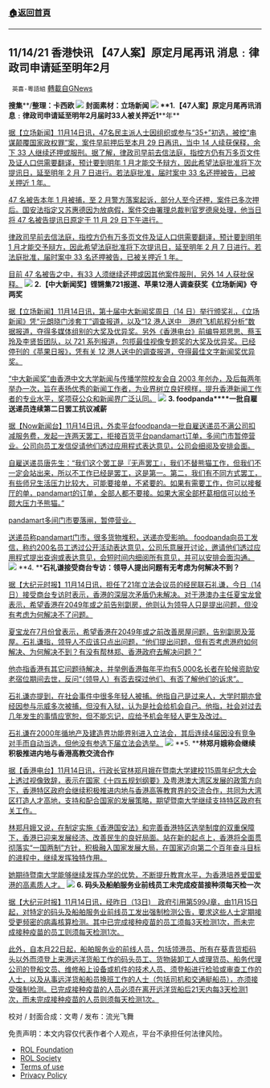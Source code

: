 ###  [:house:返回首頁](https://github.com/ourhimalayas/txt)
---


## 11/14/21 香港快讯 【47人案】原定月尾再讯 消息﹕律政司申请延至明年2月
` 英喜-粵語組` [轉載自GNews](https://gnews.org/zh-hans/1663741/)

**搜集****/****整理：卡西欧**
![](https://assets.gnews.org/wp-content/uploads/2021/11/1114fenmian.jpg)
封面素材：立场新闻
![](https://assets.gnews.org/wp-content/uploads/2021/11/Screen-Shot-2021-11-14-at-9.28.13-AM.png)
**1.****【****47****人案】原定月尾再讯****消息﹕律政司申请延至明年****2****月****届时****33****人被关押近****1****年**

[据【立场新闻】11月14日讯，47名民主派人士因组织或参与“35+”初选，被控“串谋颠覆国家政权罪”案，案件早前押后至本月 29 日再讯，当中 14 人续获保释，余下 33 人继续还押或服刑。据了解，律政司早前去信法庭，指控方仍有万多页文件及证人口供需要翻译，预计要到明年 1 月才能交予辩方，因此希望法庭批准将下次提讯日，延至明年 2 月 7 日进行。若法庭批准，届时案中 33 名还押被告，已被关押近 1 年。](https://www.thestandnews.com/court/47人案原定月尾再訊-消息律政司申請延至明年-2-月-屆時-33-人被關押近-1-年)

[47 名被告本年 1 月被捕，至 2 月警方落案起诉，部分人至今还柙，案件已多次押后。国安法指定又苏惠德因为放病假，案件交由署理总裁判官罗德泉处理，他当日将 47 名被告提讯日原定于 11 月 29 日下午进行。](https://www.thestandnews.com/court/47人案原定月尾再訊-消息律政司申請延至明年-2-月-屆時-33-人被關押近-1-年)

[律政司早前去信法庭，指控方仍有万多页文件及证人口供需要翻译，预计要到明年 1 月才能交予辩方，因此希望法庭批准将下次提讯日，延至明年 2 月 7 日进行。若法庭批准，届时案中 33 名还押被告，已被关押近 1 年。](https://www.thestandnews.com/court/47人案原定月尾再訊-消息律政司申請延至明年-2-月-屆時-33-人被關押近-1-年)

[目前 47 名被告之中，有33 人须继续还押或因其他案件服刑，另外 14 人获批保释。](https://www.thestandnews.com/court/47人案原定月尾再訊-消息律政司申請延至明年-2-月-屆時-33-人被關押近-1-年)
![](https://assets.gnews.org/wp-content/uploads/2021/11/Screen-Shot-2021-11-14-at-9.28.26-AM.png)
**2.****【中大新闻奖】铿锵集****721****报道、苹果****12****港人调查获奖****《立场新闻》夺两奖**

[据【立场新闻】11月14日讯，第十届中大新闻奖周日（14 日）举行颁奖礼，《立场新闻》凭“元朗晓门涉套丁”调查报道，以及“12 港人送中　港府飞机航程分析”数据报道，夺得多媒体组别的大奖及优异奖。另外《香港电台》前编导郑思思、蔡玉玲及李贤哲团队，以 721 系列报道，包揽最佳视像专题奖的大奖及优异奖。已经停刊的《苹果日报》，凭有关 12 港⼈送中的调查报道，夺得最佳文字新闻奖优异奖。](https://www.thestandnews.com/society/中大新聞獎鏗鏘集-721-報道蘋果-12-港人調查獲獎-立場新聞奪兩獎)

[“中大新闻奖”由香港中文大学新闻与传播学院校友会自 2003 年创办，及后每两年举办一次，旨在表扬优秀的新闻工作者，为业界树立良好榜样，提升香港新闻工作者的专业水平，奖项获公众和新闻界广泛认同。](https://www.thestandnews.com/society/中大新聞獎鏗鏘集-721-報道蘋果-12-港人調查獲獎-立場新聞奪兩獎)
![](https://assets.gnews.org/wp-content/uploads/2021/11/Screen-Shot-2021-11-14-at-9.28.40-AM.png)
**3. foodpanda****一批自雇送递员连续第二日罢工抗议减薪**

[据【Now新闻台】11月14日讯，外卖平台foodpanda一批自雇送递员不满公司扣减服务费，发起一连两天罢工，拒接百货平台pandamart订单，多间门市暂停营业。公司向员工发信促请他们透过应用程式表达意见，公司会细阅及安排会面。](https://news.now.com/home/local/player?newsId=456653)

[自雇送递员唐先生：“我们这个罢工是『无声罢工』，我们不替熊猫工作，但我们不一定会站出来，所以不工作已经是罢工，这是第一。第二，我们有不同方式罢工，有些师兄生活压力比较大，可能要接单，不紧要的。如果有需要工作，你可以接餐厅的单，pandamart的订单，全部人都不要接。如果大家全部杯葛相信可以给予颇大压力予熊猫。”](https://news.now.com/home/local/player?newsId=456653)

[pandamart多间门市要落闸，暂停营业。](https://news.now.com/home/local/player?newsId=456653)

[送递员称pandamart门市，很多货物堆积，送递亦受影响。 foodpanda向员工发信，称约200名员工透过公开活动表达意见，公司乐意展开讨论，邀请他们透过应用程式提出查询或表达意见，会短时间内细阅所有意见，并可以安排会面沟通。](https://news.now.com/home/local/player?newsId=456653)
![](https://assets.gnews.org/wp-content/uploads/2021/11/Screen-Shot-2021-11-14-at-9.28.55-AM.png)
**4. ****石礼谦接受商台专访：领导人提出问题有无考虑为何解决不到？**

[据【大纪元时报】11月14日讯，担任了21年立法会议员的经民联石礼谦，今日（14日）接受商台专访时表示，香港的深层次矛盾仍未解决。对于港澳办主任夏宝龙曾表示，希望香港在2049年或之前告别劏房，他则认为领导人只是提出问题，但没有考虑为何解决不了问题。](https://hk.epochtimes.com/news/2021-11-14/8172573)

[夏宝龙在7月份曾表示，希望香港在2049年或之前改善房屋问题，告别劏房及笼屋。石礼谦指，领导人不应该只点出问题，“他们提出问题，但有否考虑港府如何解决、为何解决不到？有没有帮林郑、香港政府去解决问题？”](https://hk.epochtimes.com/news/2021-11-14/8172573)

[他亦指香港有其它问题待解决，并举例香港每年平均有5,000名长者在轮候资助安老宿位期间去世，反问“（领导人）有否去探过他们、有否了解他们的诉求”。](https://hk.epochtimes.com/news/2021-11-14/8172573)

[石礼谦亦提到，在社会事件中很多年轻人被捕。他指自己是过来人，大学时期亦曾经因参与示威多次被捕，但没有入狱，认为是社会给机会自己。他指，社会对过去几年发生的事情应宽恕，但不能忘记，应给予机会年轻人更生及改过。](https://hk.epochtimes.com/news/2021-11-14/8172573)

[石礼谦在2000年循地产及建造界功能界别进入立法会，其后连续4届因没有竞争对手而自动当选，但他没有参选下届立法会选举。](https://hk.epochtimes.com/news/2021-11-14/8172573)
![](https://assets.gnews.org/wp-content/uploads/2021/11/Screen-Shot-2021-11-14-at-9.29.04-AM.png)
**5. ****林郑月娥称会继续积极推进内地与香港高教交流合作**

[据【香港电台】11月14日讯，行政长官林郑月娥在暨南大学建校115周年纪念大会上透过视像致辞，表示在国家《十四五规划纲要》及粤港澳大湾区发展的政策方向下，香港特区政府会继续积极推进内地与香港高等教育界的交流合作，共同为大湾区打造人才高地，支持和配合国家的发展策略，期望暨南大学继续支持特区政府有关工作。](https://news.rthk.hk/rthk/ch/component/k2/1619727-20211114.htm)

[林郑月娥又说，在制定实施《香港国安法》和完善香港特区选举制度的双重保障下，香港已迎来发展经济、改善民生的良好局面。站在新的起点上，香港将全面贯彻落实“一国两制”方针，积极融入国家发展大局，在国家迈向第二个百年奋斗目标的进程中，继续发挥独特作用。](https://news.rthk.hk/rthk/ch/component/k2/1619727-20211114.htm)

[她期待暨南大学能够继续发挥办学的优势，不断提升教育水平，为香港培养爱国爱港的高素质人才。](https://news.rthk.hk/rthk/ch/component/k2/1619727-20211114.htm)
![](https://assets.gnews.org/wp-content/uploads/2021/11/Screen-Shot-2021-11-14-at-9.29.18-AM.png)
**6. ****码头及船舶服务业前线员工****未完成疫苗接种须每天检一次**

[据【大纪元时报】11月14日讯，经昨日（13日)　政府引用第599J章，由11月15日起，对特定的码头及船舶服务业前线员工发出强制检测公告，要求这些人士定期接受更频密的病毒核算检测。其中已完成接种疫苗的员工须每3天检测1次，而未完成接种疫苗的员工则须每天检测1次。](https://hk.epochtimes.com/news/2021-11-14/24868263)

[此外，自本月22日起，船舶服务业的前线人员，包括领港员、所有在葵青货柜码头以外而须登上来港远洋货船工作的码头员工、货物装卸工人或理货员、船务代理公司的登船文员、维修船上设备或机件的技术人员、须登船进行检验或审查工作的人士，以及从事远洋货船船员换班工作的人士（包括司机和交通艇船员），亦须接受强制检测。已完成接种疫苗的人员必须在离开远洋货船后21天内每3天检测1次，而未完成接种疫苗的人员则须每天检测1次。](https://hk.epochtimes.com/news/2021-11-14/24868263)

校对 / 封面合成：文粤 / 发布：流光飞舞

 

免责声明：本文内容仅代表作者个人观点，平台不承担任何法律风险。

- [ROL Foundation](https://rolfoundation.org/)
- [ROL Society](https://rolsociety.org/)
- [Terms of use](https://gnews.org/terms-of-use-3/)
- [Privacy Policy](https://gnews.org/privacy-policy/)
